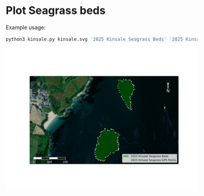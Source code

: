 # Plot Seagrass beds

Example usage:

``` bash
python3 kinsale.py kinsale.svg '2025 Kinsale Seagrass Beds' '2025 Kinsale Seagrass GPS Points' 51.692964 -8.514212 51.699164 -8.502212 southern.gpx northern.gpx
```

![Image of Seagrass beds in Kinsale 2025](kinsale.svg)

